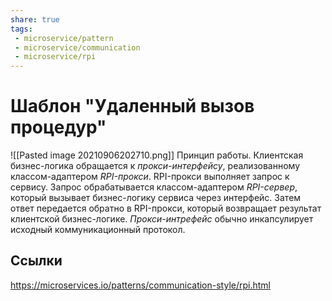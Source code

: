 ```yaml
---
share: true
tags:
 - microservice/pattern
 - microservice/communication
 - microservice/rpi
---
```

# Шаблон "Удаленный вызов процедур"
![[Pasted image 20210906202710.png]]
Принцип работы.
Клиентская бизнес-логика обращается к *прокси-интерфейсу*, реализованному классом-адаптером *RPI-прокси*. RPI-прокси выполняет запрос к сервису. Запрос обрабатывается классом-адаптером *RPI-сервер*, который вызывает бизнес-логику сервиса через интерфейс. Затем ответ передается обратно в RPI-прокси, который возвращает результат клиентской бизнес-логике.
*Прокси-интрефейс* обычно инкапсулирует исходный коммуникационный протокол.
## Ссылки
https://microservices.io/patterns/communication-style/rpi.html